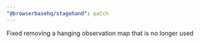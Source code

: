 ```yaml
---
"@browserbasehq/stagehand": patch
---
```


Fixed removing a hanging observation map that is no longer used
